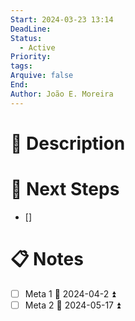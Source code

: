 ```yaml
---
Start: 2024-03-23 13:14
DeadLine: 
Status:
  - Active
Priority: 
tags: 
Arquive: false
End: 
Author: João E. Moreira
---
```


# 📔 Description


# 📝 Next Steps
- [] 

# 📋 Notes
- [ ] Meta 1 📅 2024-04-2 ⏫ 
- [ ] Meta 2 📅 2024-05-17 ⏫ 
